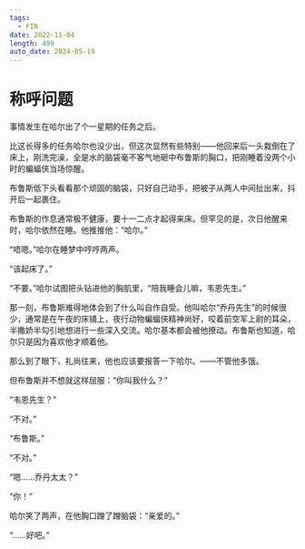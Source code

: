 ```yaml
---
tags:
  - FIN
date: 2022-11-04
length: 499
auto_date: 2024-05-19
---
```


# 称呼问题

事情发生在哈尔出了个一星期的任务之后。

比这长得多的任务哈尔也没少出，但这次显然有些特别——他回来后一头栽倒在了床上，刚洗完澡，全是水的脑袋毫不客气地砸中布鲁斯的胸口，把刚睡着没两个小时的蝙蝠侠当场惊醒。

布鲁斯低下头看看那个顽固的脑袋，只好自己动手，把被子从两人中间扯出来，抖开后一起裹住。

布鲁斯的作息通常极不健康，要十一二点才起得来床。但罕见的是，次日他醒来时，哈尔依然在睡。他推推他：“哈尔。”

“唔嗯。”哈尔在睡梦中哼哼两声。

“该起床了。”

“不要。”哈尔试图把头钻进他的胸肌里，“陪我睡会儿嘛，韦恩先生。”

那一刻，布鲁斯难得地体会到了什么叫自作自受。他叫哈尔“乔丹先生”的时候很少，通常是在午夜的床铺上，夜行动物蝙蝠侠精神尚好，咬着前空军上尉的耳朵，半撒娇半勾引地想进行一些深入交流。哈尔基本都会被他撩动。布鲁斯也知道，哈尔只是因为喜欢他才顺着他。

那么到了眼下，礼尚往来，他也应该要报答一下哈尔。——不管他多饿。

但布鲁斯并不想就这样屈服：“你叫我什么？”

“韦恩先生？”

“不对。”

“布鲁斯。”

“不对。”

“嗯……乔丹太太？”

“你！”

哈尔笑了两声，在他胸口蹭了蹭脑袋：“亲爱的。”

“……好吧。”
